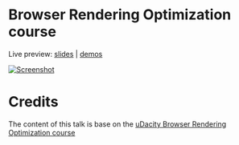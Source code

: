 # Browser Rendering Optimization course

Live preview: [slides](https://slides.com/hhkaos/browser-rendering/) | [demos](https://hhkaos.github.io/browser-rendering-optimization-course/deck-container/deploy/index.html?appid=1f4c516587654dee9edd3061d71d9078)

[![Screenshot](https://user-images.githubusercontent.com/826965/40623417-44e3642a-62a7-11e8-8217-96c1e3114221.png)](https://slides.com/hhkaos/browser-rendering/)

# Credits

The content of this talk is base on the [uDacity Browser Rendering Optimization course](https://eu.udacity.com/course/browser-rendering-optimization--ud860)
